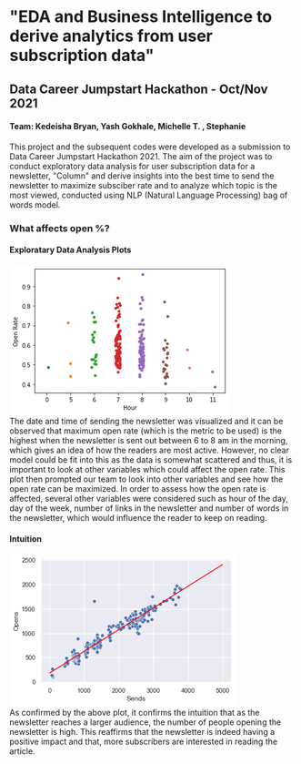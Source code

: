 # "EDA and Business Intelligence to derive analytics from user subscription data" 
## Data Career Jumpstart Hackathon - Oct/Nov 2021
#### Team: Kedeisha Bryan, Yash Gokhale, Michelle T. , Stephanie

This project and the subsequent codes were developed as a submission to Data Career Jumpstart Hackathon 2021. The aim of the project was to conduct exploratory data analysis for user subscription data for a newsletter, "Column" and derive insights into the best time to send the newsletter to maximize subsciber rate and to analyze which topic is the most viewed, conducted using NLP (Natural Language Processing) bag of words model.

### What affects open %?
#### Exploratary Data Analysis Plots
![Visualization](https://github.com/yashgokhale/Miscellaneous/blob/master/DCJ%20Hackathon/images/Open%20Rate%20Hours.png) <br>
The date and time of sending the newsletter was visualized and it can be observed that maximum open rate (which is the metric to be used) is the highest when the newsletter is sent out between 6 to 8 am in the morning, which gives an idea of how the readers are most active. However, no clear model could be fit into this as the data is somewhat scattered and thus, it is important to look at other variables which could affect the open rate. This plot then prompted our team to look into other variables and see how the open rate can be maximized. In order to assess how the open rate is affected, several other variables were considered such as hour of the day, day of the week, number of links in the newsletter and number of words in the newsletter, which would influence the reader to keep on reading.

#### Intuition 
![Regression](https://github.com/yashgokhale/Miscellaneous/blob/master/DCJ%20Hackathon/images/Opens%20Regression.png) <br>
As confirmed by the above plot, it confirms the intuition that as the newsletter reaches a larger audience, the number of people opening the newsletter is high. This reaffirms that the newsletter is indeed having a positive impact and that, more subscribers are interested in reading the article. 


